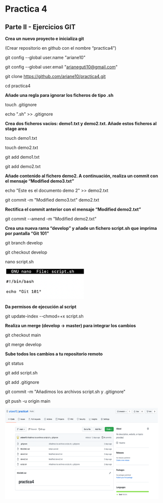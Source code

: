 # Practica 4

## Parte II - Ejercicios GIT

**Crea un nuevo proyecto e inicializa git**

(Crear repositorio en github con el nombre “practica4”)

git config --global user.name "ariane10"

git config --global user.email "arianeguti10@gmail.com"

git clone https://github.com/ariane10/practica4.git

cd practica4

**Añade una regla para ignorar los ficheros de tipo .sh**

touch .gitignore

echo ".sh" >> .gitignore

**Crea dos ficheros vacíos: demo1.txt y demo2.txt. Añade estos ficheros al stage area**

touch demo1.txt

touch demo2.txt

git add demo1.txt

git add demo2.txt

**Añade contenido al fichero demo2. A continuación, realiza un commit con el mensaje “Modified demo3.txt”**

echo "Este es el documento demo 2" >> demo2.txt

git commit -m "Modified demo3.txt" demo2.txt 

**Rectifica el commit anterior con el mensaje “Modified demo2.txt”**

git commit --amend -m "Modified demo2.txt"

**Crea una nueva rama “develop” y añade un fichero script.sh que imprima por pantalla “Git 101”**

git branch develop

git checkout develop

nano script.sh

<img src="https://raw.githubusercontent.com/ariane10/linux-git-exercises/master/hw-04/capturas/Imagen4_1.png" height="100px">

**Da permisos de ejecución al script**

git update-index --chmod=+x script.sh

**Realiza un merge (develop -> master) para integrar los cambios**

git checkout main

git merge develop

**Sube todos los cambios a tu repositorio remoto**

git status

git add script.sh

git add .gitignore

git commit -m "Añadimos los archivos script.sh y .gitignore"

git push -u origin main


<img src="https://raw.githubusercontent.com/ariane10/linux-git-exercises/master/hw-04/capturas/Imagen4_2.png" height="300px">
